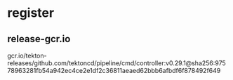 # register

## release-gcr.io
gcr.io/tekton-releases/github.com/tektoncd/pipeline/cmd/controller:v0.29.1@sha256:97578963281fb54a942ec4ce2e1df2c36811aeaed62bbb6afbdf6f878492f649